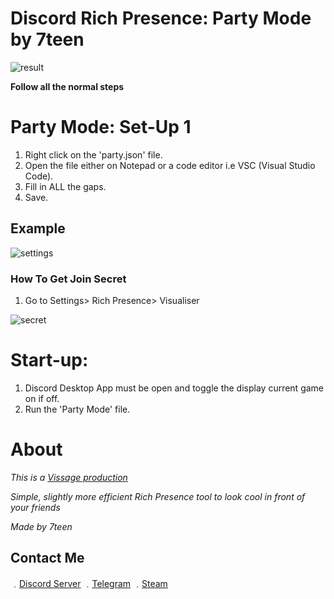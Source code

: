 # Discord Rich Presence: Party Mode by 7teen

![result](https://media.discordapp.net/attachments/777194237179461652/780151479750361119/unknown.png)

**Follow all the normal steps**

# Party Mode: Set-Up 1

1. Right click on the 'party.json' file.
2. Open the file either on Notepad or a code editor i.e VSC (Visual Studio Code).
3. Fill in ALL the gaps.
4. Save.

## Example

![settings](https://media.discordapp.net/attachments/777194237179461652/780145246826790922/unknown.png)

### How To Get Join Secret

1. Go to Settings> Rich Presence> Visualiser

![secret](https://media.discordapp.net/attachments/777194237179461652/780147826768347136/unknown.png)

# Start-up:

1. Discord Desktop App must be open and toggle the display current game on if off.
2. Run the 'Party Mode' file.

# About

*This is a [Vissage production](https://github.com/Vissage)*

*Simple, slightly more efficient Rich Presence tool to look cool in front of your friends*

*Made by 7teen*

## Contact Me

﹒[Discord Server](https://discord.gg/JH9h9uv)
﹒[Telegram](https://t.me/real7teen)
﹒[Steam](https://steamcommunity.com/id/seven777teen/)


